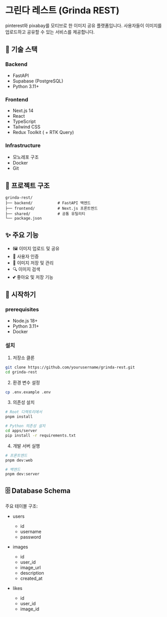 # 그린다 레스트 (Grinda REST)

pinterest와 pixabay를 모티브로 한 이미지 공유 플랫폼입니다. 사용자들이 이미지를 업로드하고 공유할 수 있는 서비스를 제공합니다.

## 🚀 기술 스택

### Backend

- FastAPI
- Supabase (PostgreSQL)
- Python 3.11+

### Frontend

- Next.js 14
- React
- TypeScript
- Tailwind CSS
- Redux Toolkit ( + RTK Query)

### Infrastructure

- 모노레포 구조
- Docker
- Git

## 📁 프로젝트 구조

```
grinda-rest/
├── backend/           # FastAPI 백엔드
├── frontend/          # Next.js 프론트엔드
├── shared/            # 공통 유틸리티
└── package.json
```

## ✨ 주요 기능

- 🖼️ 이미지 업로드 및 공유
- 👤 사용자 인증
- 💾 이미지 저장 및 관리
- 🔍 이미지 검색
- 💕 좋아요 및 저장 기능

## 🚀 시작하기

### prerequisites

- Node.js 18+
- Python 3.11+
- Docker

### 설치

1. 저장소 클론

```bash
git clone https://github.com/yourusername/grinda-rest.git
cd grinda-rest
```

2. 환경 변수 설정

```bash
cp .env.example .env
```

3. 의존성 설치

```bash
# Root 디렉토리에서
pnpm install

# Python 의존성 설치
cd apps/server
pip install -r requirements.txt
```

4. 개발 서버 실행

```bash
# 프론트엔드
pnpm dev:web

# 백엔드
pnpm dev:server
```

## 🗄️ Database Schema

주요 테이블 구조:

- users

  - id
  - username
  - password

- images

  - id
  - user_id
  - image_url
  - description
  - created_at

- likes

  - id
  - user_id
  - image_id
